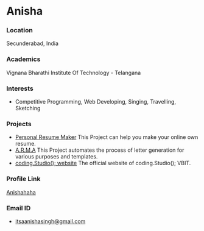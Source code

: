 # Anisha

### Location

Secunderabad, India

### Academics

Vignana Bharathi Institute Of Technology - Telangana

### Interests

- Competitive Programming, Web Developing, Singing, Travelling, Sketching

### Projects

- [Personal Resume Maker](https://anishahaha.github.io/MY-RESUME/) This Project can help you make your online own resume.
- [A.R.M.A](https://github.com/Anishahaha/A.R.M.A) This Project automates the process of letter generation for various purposes and templates.
- [coding.Studio(); website](https://github.com/Anishahaha/cswebsite) The official website of coding.Studio(); VBIT.

### Profile Link

[Anishahaha](https://github.com/Anishahaha)

### Email ID

- itsaanishasingh@gmail.com